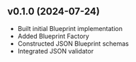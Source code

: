 ## v0.1.0 (2024-07-24)
* Built initial Blueprint implementation
* Added Blueprint Factory
* Constructed JSON Blueprint schemas
* Integrated JSON validator
